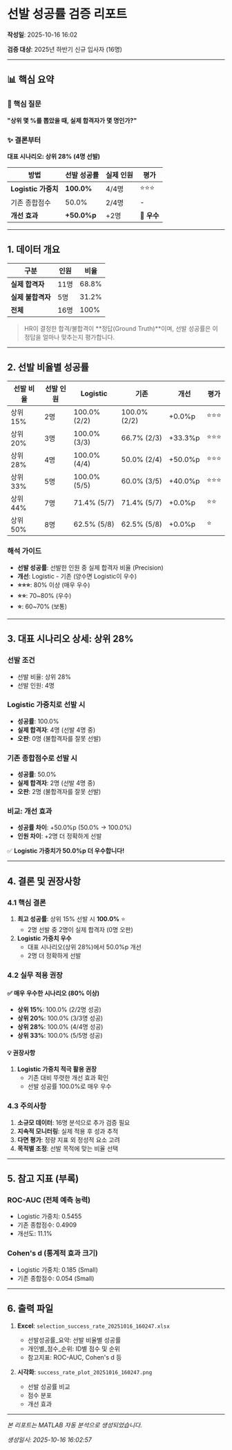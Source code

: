 # 선발 성공률 검증 리포트

**작성일**: 2025-10-16 16:02

**검증 대상**: 2025년 하반기 신규 입사자 (16명)

---

## 📊 핵심 요약

### 🎯 핵심 질문

**"상위 몇 %를 뽑았을 때, 실제 합격자가 몇 명인가?"**

### ✨ 결론부터

**대표 시나리오: 상위 28% (4명 선발)**

| 방법 | 선발 성공률 | 실제 인원 | 평가 |
|------|------------|-----------|------|
| **Logistic 가중치** | **100.0%** | 4/4명 | ⭐⭐⭐ |
| 기존 종합점수 | 50.0% | 2/4명 | - |
| **개선 효과** | **+50.0%p** | +2명 | 🎉 **우수** |

---

## 1. 데이터 개요

| 구분 | 인원 | 비율 |
|------|------|------|
| **실제 합격자** | 11명 | 68.8% |
| **실제 불합격자** | 5명 | 31.2% |
| **전체** | 16명 | 100% |

> HR이 결정한 합격/불합격이 **정답(Ground Truth)**이며, 선발 성공률은 이 정답을 얼마나 맞추는지 평가합니다.

---

## 2. 선발 비율별 성공률

| 선발 비율 | 선발 인원 | Logistic | 기존 | 개선 | 평가 |
|-----------|-----------|----------|------|------|------|
| 상위 15% | 2명 | 100.0% (2/2) | 100.0% (2/2) | +0.0%p | ⭐⭐⭐ |
| 상위 20% | 3명 | 100.0% (3/3) | 66.7% (2/3) | +33.3%p | ⭐⭐⭐ |
| 상위 28% | 4명 | 100.0% (4/4) | 50.0% (2/4) | +50.0%p | ⭐⭐⭐ |
| 상위 33% | 5명 | 100.0% (5/5) | 60.0% (3/5) | +40.0%p | ⭐⭐⭐ |
| 상위 44% | 7명 | 71.4% (5/7) | 71.4% (5/7) | +0.0%p | ⭐⭐ |
| 상위 50% | 8명 | 62.5% (5/8) | 62.5% (5/8) | +0.0%p | ⭐ |

### 해석 가이드

- **선발 성공률**: 선발한 인원 중 실제 합격자 비율 (Precision)
- **개선**: Logistic - 기존 (양수면 Logistic이 우수)
- **⭐⭐⭐**: 80% 이상 (매우 우수)
- **⭐⭐**: 70~80% (우수)
- **⭐**: 60~70% (보통)

---

## 3. 대표 시나리오 상세: 상위 28%

### 선발 조건

- 선발 비율: 상위 28%
- 선발 인원: 4명

### Logistic 가중치로 선발 시

- **성공률**: 100.0%
- **실제 합격자**: 4명 (선발 4명 중)
- **오판**: 0명 (불합격자를 잘못 선발)

### 기존 종합점수로 선발 시

- **성공률**: 50.0%
- **실제 합격자**: 2명 (선발 4명 중)
- **오판**: 2명 (불합격자를 잘못 선발)

### 비교: 개선 효과

- **성공률 차이**: +50.0%p (50.0% → 100.0%)
- **인원 차이**: +2명 더 정확하게 선발

✅ **Logistic 가중치가 50.0%p 더 우수합니다!**

---

## 4. 결론 및 권장사항

### 4.1 핵심 결론

1. **최고 성공률**: 상위 15% 선발 시 **100.0%** ⭐
   - 2명 선발 중 2명이 실제 합격자 (0명 오판)
2. **Logistic 가중치 우수**
   - 대표 시나리오(상위 28%)에서 50.0%p 개선
   - 2명 더 정확하게 선발

### 4.2 실무 적용 권장

#### ✅ 매우 우수한 시나리오 (80% 이상)

- **상위 15%**: 100.0% (2/2명 성공)
- **상위 20%**: 100.0% (3/3명 성공)
- **상위 28%**: 100.0% (4/4명 성공)
- **상위 33%**: 100.0% (5/5명 성공)

#### 💡 권장사항

1. **Logistic 가중치 적극 활용 권장**
   - 기존 대비 뚜렷한 개선 효과 확인
   - 선발 성공률 100.0%로 매우 우수

### 4.3 주의사항

1. **소규모 데이터**: 16명 분석으로 추가 검증 필요
2. **지속적 모니터링**: 실제 적용 후 성과 추적
3. **다면 평가**: 정량 지표 외 정성적 요소 고려
4. **목적별 조정**: 선발 목적에 맞는 비율 선택

---

## 5. 참고 지표 (부록)

### ROC-AUC (전체 예측 능력)

- Logistic 가중치: 0.5455
- 기존 종합점수: 0.4909
- 개선도: 11.1%

### Cohen's d (통계적 효과 크기)

- Logistic 가중치: 0.185 (Small)
- 기존 종합점수: 0.054 (Small)

---

## 6. 출력 파일

1. **Excel**: `selection_success_rate_20251016_160247.xlsx`
   - 선발성공률_요약: 선발 비율별 성공률
   - 개인별_점수_순위: ID별 점수 및 순위
   - 참고지표: ROC-AUC, Cohen's d 등

2. **시각화**: `success_rate_plot_20251016_160247.png`
   - 선발 성공률 비교
   - 점수 분포
   - 개선 효과

---

*본 리포트는 MATLAB 자동 분석으로 생성되었습니다.*

*생성일시: 2025-10-16 16:02:57*
